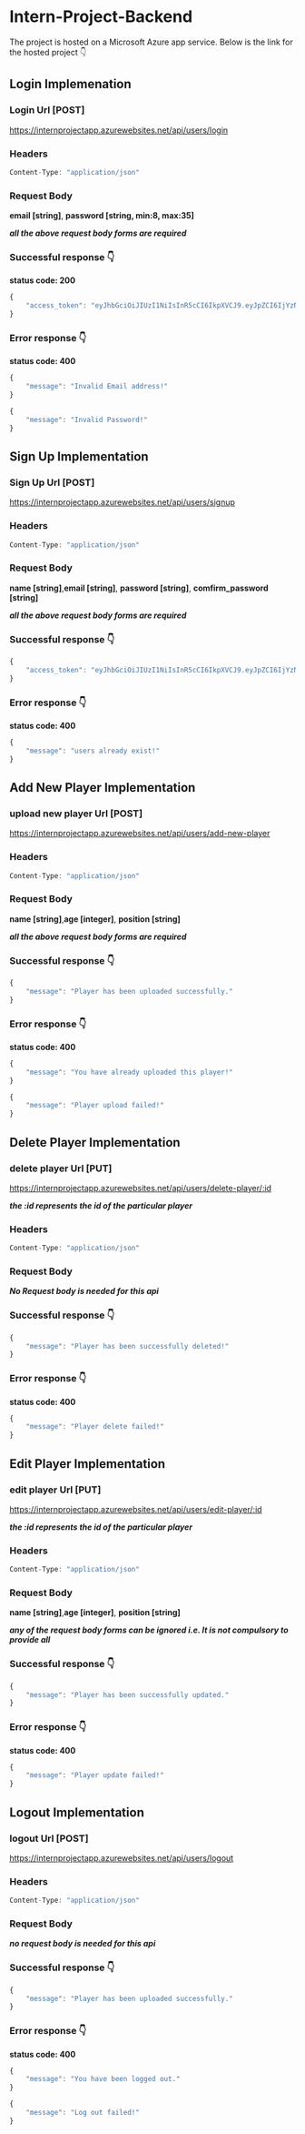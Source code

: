 # Intern-Project-Backend

The project is hosted on a Microsoft Azure app service. Below is the link for the hosted project :point_down:


## Login Implemenation

### Login Url [POST]
https://internprojectapp.azurewebsites.net/api/users/login

### Headers
```javascript
Content-Type: "application/json"
```

### Request Body
**email [string]**, **password [string, min:8, max:35]**

***all the above request body forms are required***

### Successful response :point_down:
**status code: 200**
```javascript
{
    "access_token": "eyJhbGciOiJIUzI1NiIsInR5cCI6IkpXVCJ9.eyJpZCI6IjYzNWJkZGE3N2Q4MDZhZjExMzgxYWMxZiIsImVtYWlsIjoiZGJhY2tzb24xQGdtYWlsLmNvbSIsImlhdCI6MTY2Njk3MTQxOSwiZXhwIjoxNjY5NTYzNDE5fQ.67yXlTg0zhH6h4gAUEL2DqZ8V7lzPC2VuBXJZ2q3j24"
}
```
### Error response :point_down:
**status code: 400**
```javascript
{
    "message": "Invalid Email address!"
}
```
```javascript
{
    "message": "Invalid Password!"
}
```

## Sign Up Implementation

### Sign Up Url [POST]
https://internprojectapp.azurewebsites.net/api/users/signup

### Headers
```javascript
Content-Type: "application/json"
```

### Request Body
**name [string]**,**email [string]**, **password [string]**, **comfirm_password [string]**

***all the above request body forms are required***

### Successful response :point_down:
```javascript
{
    "access_token": "eyJhbGciOiJIUzI1NiIsInR5cCI6IkpXVCJ9.eyJpZCI6IjYzNWMwYWI5YzYzYTNhYzdhZTE1NDEyNyIsImVtYWlsIjoiZGJhY2tzb24yQGdtYWlsLmNvbSIsImlhdCI6MTY2Njk3NjQ0MSwiZXhwIjoxNjY3MDYyODQxfQ.v9n0DjA-bjylCZmyBUa8zL2fFZ3143MQ1JqDuoBWoEg"
}
```
### Error response :point_down:
**status code: 400**
```javascript
{
    "message": "users already exist!"
}
```

## Add New Player Implementation

### upload new player Url [POST]
https://internprojectapp.azurewebsites.net/api/users/add-new-player

### Headers
```javascript
Content-Type: "application/json"
```

### Request Body
**name [string]**,**age [integer]**, **position [string]**

***all the above request body forms are required***

### Successful response :point_down:
```javascript
{
    "message": "Player has been uploaded successfully."
}
```
### Error response :point_down:
**status code: 400**
```javascript
{
    "message": "You have already uploaded this player!"
}
```
```javascript
{
    "message": "Player upload failed!"
}
```

## Delete Player Implementation

### delete player Url [PUT]
https://internprojectapp.azurewebsites.net/api/users/delete-player/:id

***the **:id** represents the id of the particular player***

### Headers
```javascript
Content-Type: "application/json"
```

### Request Body
***No Request body is needed for this api***

### Successful response :point_down:
```javascript
{
    "message": "Player has been successfully deleted!"
}
```
### Error response :point_down:
**status code: 400**
```javascript
{
    "message": "Player delete failed!"
}
```

## Edit Player Implementation

### edit player Url [PUT]
https://internprojectapp.azurewebsites.net/api/users/edit-player/:id

***the **:id** represents the id of the particular player***

### Headers
```javascript
Content-Type: "application/json"
```

### Request Body
**name [string]**,**age [integer]**, **position [string]**

***any of the request body forms can be ignored i.e. It is not compulsory to provide all***

### Successful response :point_down:
```javascript
{
    "message": "Player has been successfully updated."
}
```
### Error response :point_down:
**status code: 400**
```javascript
{
    "message": "Player update failed!"
}
```

## Logout Implementation

### logout Url [POST]
https://internprojectapp.azurewebsites.net/api/users/logout

### Headers
```javascript
Content-Type: "application/json"
```

### Request Body
***no request body is needed for this api***

### Successful response :point_down:
```javascript
{
    "message": "Player has been uploaded successfully."
}
```
### Error response :point_down:
**status code: 400**
```javascript
{
    "message": "You have been logged out."
}
```
```javascript
{
    "message": "Log out failed!"
}
```
